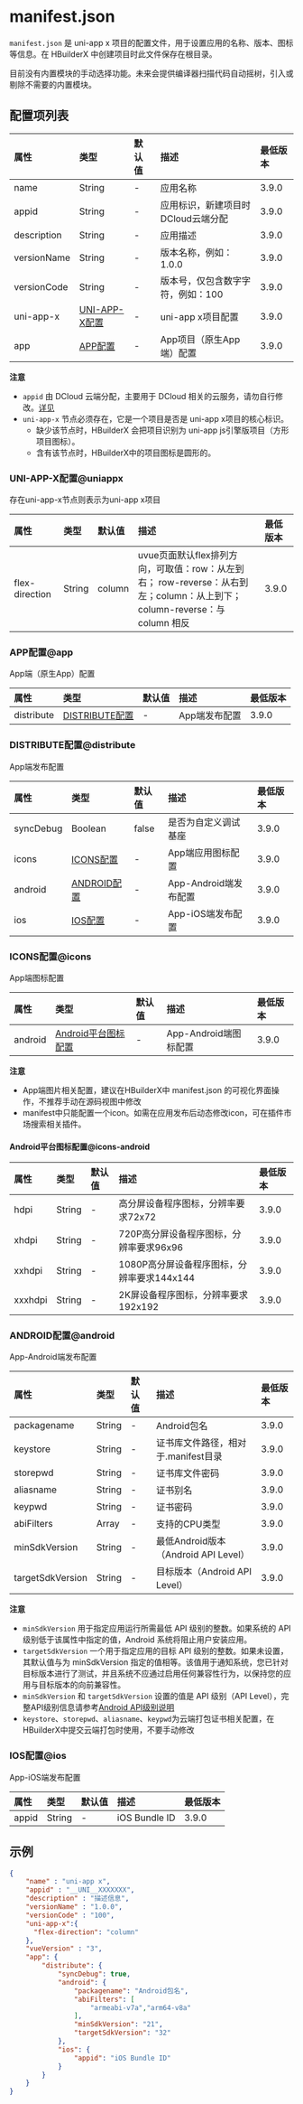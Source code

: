 # manifest.json  
`manifest.json` 是 uni-app x 项目的配置文件，用于设置应用的名称、版本、图标等信息。在 HBuilderX 中创建项目时此文件保存在根目录。

目前没有内置模块的手动选择功能。未来会提供编译器扫描代码自动摇树，引入或剔除不需要的内置模块。

## 配置项列表  
|属性		|类型					|默认值			|描述								|最低版本			|
|:-			|:-						|:-				|:-									|:-					|
|name		|String					|-				|应用名称							|3.9.0				|
|appid		|String					|-				|应用标识，新建项目时DCloud云端分配	|3.9.0				|
|description|String					|-				|应用描述							|3.9.0				|
|versionName|String					|-				|版本名称，例如：1.0.0				|3.9.0				|
|versionCode|String					|-				|版本号，仅包含数字字符，例如：100		|3.9.0				|
|uni-app-x	|[UNI-APP-X配置](#uniappx)	|- 			|uni-app x项目配置					|3.9.0				|
|app		|[APP配置](#app)		|- 					|App项目（原生App端）配置				|3.9.0				|

**注意**  
- `appid` 由 DCloud 云端分配，主要用于 DCloud 相关的云服务，请勿自行修改。[详见](https://ask.dcloud.net.cn/article/35907)
- `uni-app-x` 节点必须存在，它是一个项目是否是 uni-app x项目的核心标识。
	* 缺少该节点时，HBuilderX 会把项目识别为 uni-app js引擎版项目（方形项目图标）。
	* 含有该节点时，HBuilderX中的项目图标是圆形的。


### UNI-APP-X配置@uniappx  
存在uni-app-x节点则表示为uni-app x项目  

|属性			|类型					|默认值			|描述								|最低版本			|
|:-				|:-						|:-				|:-									|:-					|
|flex-direction	|String					|column			|uvue页面默认flex排列方向，可取值：row：从左到右； row-reverse：从右到左；column：从上到下；column-reverse：与 column 相反|3.9.0				|


### APP配置@app  
App端（原生App）配置  

|属性			|类型					|默认值			|描述								|最低版本			|
|:-				|:-						|:-				|:-									|:-					|
|distribute		|[DISTRIBUTE配置](#distribute)	|-		|App端发布配置						|3.9.0				|


### DISTRIBUTE配置@distribute  
App端发布配置  

|属性			|类型					|默认值			|描述								|最低版本			|
|:-				|:-						|:-				|:-									|:-					|
|syncDebug		|Boolean				|false			|是否为自定义调试基座				|3.9.0				|
|icons			|[ICONS配置](#icons)	|-				|App端应用图标配置					|3.9.0				|
|android		|[ANDROID配置](#android)|-				|App-Android端发布配置				|3.9.0				|
|ios			|[IOS配置](#ios)		|-				|App-iOS端发布配置					|3.9.0				|


### ICONS配置@icons  
App端图标配置  

|属性			|类型					|默认值			|描述								|最低版本			|
|:-				|:-						|:-				|:-									|:-					|
|android		|[Android平台图标配置](#icons-android)|-	|App-Android端图标配置				|3.9.0				|

**注意**  
- App端图片相关配置，建议在HBuilderX中 manifest.json 的可视化界面操作，不推荐手动在源码视图中修改  
- manifest中只能配置一个icon。如需在应用发布后动态修改icon，可在插件市场搜索相关插件。

#### Android平台图标配置@icons-android  

|属性			|类型					|默认值			|描述								|最低版本			|
|:-				|:-						|:-				|:-									|:-					|
|hdpi			|String					|-				|高分屏设备程序图标，分辨率要求72x72	|3.9.0				|
|xhdpi			|String					|-				|720P高分屏设备程序图标，分辨率要求96x96	|3.9.0			|
|xxhdpi			|String					|-				|1080P高分屏设备程序图标，分辨率要求144x144	|3.9.0		|
|xxxhdpi		|String					|-				|2K屏设备程序图标，分辨率要求192x192	|3.9.0				|

### ANDROID配置@android  
App-Android端发布配置  

|属性			|类型					|默认值			|描述								|最低版本			|
|:-				|:-						|:-				|:-									|:-					|
|packagename	|String					|-				|Android包名						|3.9.0				|
|keystore		|String					|-				|证书库文件路径，相对于.manifest目录	|3.9.0				|
|storepwd		|String					|-				|证书库文件密码						|3.9.0				|
|aliasname		|String					|-				|证书别名							|3.9.0				|
|keypwd			|String					|-				|证书密码							|3.9.0				|
|abiFilters		|Array<String>			|-				|支持的CPU类型						|3.9.0				|
|minSdkVersion	|String					|-				|最低Android版本（Android API Level）|3.9.0				|
|targetSdkVersion	|String				|-				|目标版本（Android API Level）		|3.9.0				|

**注意**  
- `minSdkVersion` 用于指定应用运行所需最低 API 级别的整数。如果系统的 API 级别低于该属性中指定的值，Android 系统将阻止用户安装应用。  
- `targetSdkVersion` 一个用于指定应用的目标 API 级别的整数。如果未设置，其默认值与为 minSdkVersion 指定的值相等。该值用于通知系统，您已针对目标版本进行了测试，并且系统不应通过启用任何兼容性行为，以保持您的应用与目标版本的向前兼容性。  
- `minSdkVersion` 和 `targetSdkVersion` 设置的值是 API 级别（API Level），完整API级别信息请参考[Android API级别说明](https://developer.android.com/guide/topics/manifest/uses-sdk-element?hl=zh-cn#ApiLevels)  
- `keystore`、`storepwd`、`aliasname`、`keypwd`为云端打包证书相关配置，在HBuilderX中提交云端打包时使用，不要手动修改  


### IOS配置@ios  
App-iOS端发布配置  

|属性			|类型					|默认值			|描述								|最低版本			|
|:-				|:-						|:-				|:-									|:-					|
|appid			|String					|-				|iOS Bundle ID						|3.9.0				|


## 示例  
```json
{
    "name" : "uni-app x",
    "appid" : "__UNI__XXXXXXX",
    "description" : "描述信息",
    "versionName" : "1.0.0",
    "versionCode" : "100",
    "uni-app-x":{
      "flex-direction": "column"  
    },
    "vueVersion" : "3",
	"app": {
		"distribute": {
			"syncDebug": true,
			"android": {
				"packagename": "Android包名",
				"abiFilters": [
					"armeabi-v7a","arm64-v8a"
				],
				"minSdkVersion": "21",
				"targetSdkVersion": "32"
			},
			"ios": {
				"appid": "iOS Bundle ID"
			}
		}
	}
}
```

